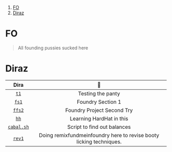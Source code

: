 1. [FO](#fo)
2. [Diraz](#diraz)

# FO

> All founding pussies sucked here

# Diraz

|           Dira           |                                 🔢                                  |
| :----------------------: | :-----------------------------------------------------------------: |
|      [`t1`](./t1/)       |                          Testing the panty                          |
|     [`fs1`](./fs1/)      |                          Foundry Section 1                          |
|    [`ffs2`](./ffs2/)     |                     Foundry Project Second Try                      |
|      [`hh`](./hh/)       |                      Learning HardHat in this                       |
| [`cabal.sh`](./cabal.sh) |                     Script to find out balances                     |
|    [`rev1`](./rev1/)     | Doing remixfundmeinfoundry here to revise booty licking techniques. |
